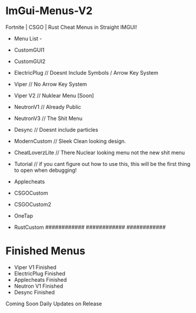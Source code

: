 # ImGui-Menus-V2
Fortnite | CSGO | Rust Cheat Menus in Straight IMGUI!

- Menu List -

- CustomGUI1
- CustomGUI2
- ElectricPlug     // Doesnt Include Symbols / Arrow Key System
- Viper            // No Arrow Key System
- Viper V2         // Nuklear Menu [Soon]
- NeutronV1        // Already Public
- NeutronV3        // The Shit Menu
- Desync           // Doesnt include particles
- ModernCustom     // Sleek Clean looking design.
- CheatLoverzLite  // There Nuclear looking menu not the new shit menu
- Tutorial         // if you cant figure out how to use this, this will be the first thing to open when debugging!
- Applecheats
- CSGOCustom
- CSGOCustom2
- OneTap
- RustCustom
############
############
############

# Finished Menus

- Viper V1 Finished
- ElectricPlug Finished
- Applecheats Finished
- Neutron V1 Finished
- Desync Finished

Coming Soon Daily Updates on Release
